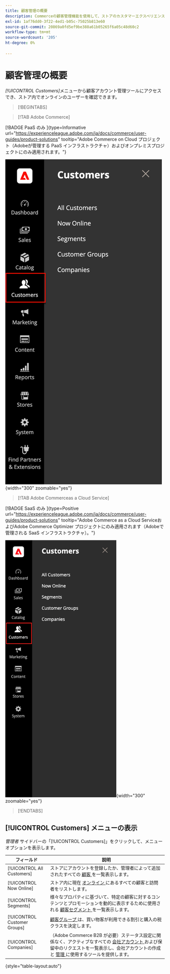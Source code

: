 ```yaml
---
title: 顧客管理の概要
description: Commerceの顧客管理機能を使用して、ストアのカスタマーエクスペリエンス（顧客体験）を向上させる方法を説明します。
exl-id: 1af76dd0-3f22-4ed1-b05c-75025b813e60
source-git-commit: 20869a0fd5ef9be388a61b05265f6a05c48d60c2
workflow-type: tm+mt
source-wordcount: '205'
ht-degree: 0%

---
```


# 顧客管理の概要

_[!UICONTROL Customers]_&#x200B;メニューから顧客アカウント管理ツールにアクセスでき、ストア内でオンラインのユーザーを確認できます。

>[!BEGINTABS]

>[!TAB Adobe Commerce]

[!BADGE PaaS のみ &#x200B;]{type=Informative url="https://experienceleague.adobe.com/ja/docs/commerce/user-guides/product-solutions" tooltip="Adobe Commerce on Cloud プロジェクト（Adobeが管理する PaaS インフラストラクチャ）およびオンプレミスプロジェクトにのみ適用されます。"}

![ 顧客メニュー ](assets/admin-menu-customers.png){width="300" zoomable="yes"}

>[!TAB Adobe Commerceas a Cloud Service]

[!BADGE SaaS のみ &#x200B;]{type=Positive url="https://experienceleague.adobe.com/ja/docs/commerce/user-guides/product-solutions" tooltip="Adobe Commerce as a Cloud ServiceおよびAdobe Commerce Optimizer プロジェクトにのみ適用されます（Adobeで管理される SaaS インフラストラクチャ）。"}

![ 顧客メニュー ](assets/admin-menu-customers-accs.png){width="300" zoomable="yes"}

>[!ENDTABS]

## [!UICONTROL Customers] メニューの表示

_管理者_ サイドバーの「[!UICONTROL Customers]」をクリックして、メニューオプションを表示します。

| フィールド | 説明 |
|---|---|
| [!UICONTROL All Customers] | ストアにアカウントを登録したか、管理者によって追加されたすべての [ 顧客 ](../customers/customers-all.md) を一覧表示します。 |
| [!UICONTROL Now Online] | ストア内に現在 [ オンライン ](../customers/now-online.md) にあるすべての顧客と訪問者をリストします。 |
| [!UICONTROL Segments] | 様々なプロパティに基づいて、特定の顧客に対するコンテンツとプロモーションを動的に表示するために使用される [ 顧客セグメント ](../customers/customer-segments.md) を一覧表示します。 |
| [!UICONTROL Customer Groups] | [ 顧客グループ ](../customers/customer-groups.md) は、買い物客が利用できる割引と購入の税クラスを決定します。 |
| [!UICONTROL Companies] | （Adobe Commerce B2B が必要）ステータス設定に関係なく、アクティブなすべての [ 会社アカウント ](../b2b/account-companies.md) および保留中のリクエストを一覧表示し、会社アカウントの作成と [ 管理 ](../b2b/account-company-manage.md) に使用するツールを提供します。 |

{style="table-layout:auto"}
